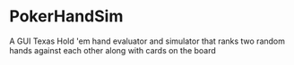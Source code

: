 # PokerHandSim
A GUI Texas Hold 'em hand evaluator and simulator that ranks two random hands against each other along with cards on the board
